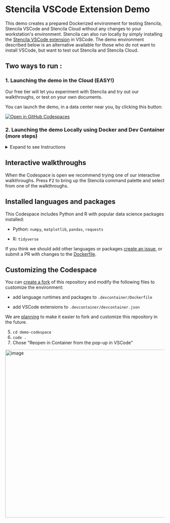 # Stencila VSCode Extension Demo

This demo creates a prepared Dockerized environment for testing Stencila, Stencila VSCode and Stencila Cloud without any changes to your workstation's environment. Stencila can also run locally by simply installing the [Stencila VSCode extension](https://marketplace.visualstudio.com/items?itemName=stencila.stencila) in VSCode. The demo environment described below is an alternative available for those who do not want to install VSCode, but want to test out Stencila and Stencila Cloud. 

## Two ways to run : 

### 1. Launching the demo in the Cloud (EASY!)

Our free tier will let you experiment with Stencila and try out our walkthroughs, or test on your own documents.

You can launch the demo, in a data center near you, by clicking this button:

[![Open in GitHub Codespaces](https://github.com/codespaces/badge.svg)](https://codespaces.new/stencila/demo-codespace?quickstart=1)


### 2. Launching the demo Locally using Docker and Dev Container (more steps)
<details>
<summary>Expand to see Instructions</summary>

This repository has a [Dev Container](https://containers.dev/) defined in the `.devcontainer` directory of the repository. This defines a container that can run Stencila and the associated Stencila VSCode extension on your local machine in a containerized environment. To run locally (requires Docker). 

1. Install VSCode or have it already installed
2. Install Docker or have it already installed
3. Install the [Dev Container Extension](https://marketplace.visualstudio.com/items?itemName=ms-vscode-remote.remote-containers) in VSCode
4. `git clone https://github.com/stencila/demo-codespace`

</details>

## Interactive walkthroughs

When the Codespace is open we recommend trying one of our interactive walkthroughs. Press <kbd>F2</kbd> to bring up the Stencila command palette and select from one of the walkthroughs.


## Installed languages and packages

This Codespace includes Python and R with popular data science packages installed:

- Python: `numpy`, `matplotlib`, `pandas`, `requests`

- R: `tidyverse`

If you think we should add other languages or packages [create an issue](https://github.com/stencila/demo-codespace/issues/new), or submit a PR with changes to the [Dockerfile](https://github.com/stencila/demo-codespace/edit/main/.devcontainer/Dockerfile).

## Customizing the Codespace

You can [create a fork](https://github.com/stencila/demo-codespace/fork) of this repository and modify the following files to customize the environment:

- add language runtimes and packages to `.devcontainer/Dockerfile`

- add VSCode extensions to `.devcontainer/devcontainer.json`

We are [planning](https://github.com/stencila/demo-codespace/issues/3) to make it easier to fork and customize this repository in the future.


5. `cd demo-codespace`
6. `code .`
7. Chose "Reopen in Container from the pop-up in VSCode"

<img width="531" alt="image" src="https://github.com/user-attachments/assets/89d3da21-bd54-4129-94e6-506889cc9534">
